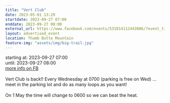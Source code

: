 ```yaml
---
title: "Vert Club"
date: 2023-05-01 13:29
startdate: 2023-09-27 07:00
enddate: 2023-09-27 08:00
external_url: https://www.facebook.com/events/531814112443086/?event_time_id=531814115776419
layout: advertised_event
location: Thumb Butte Mountain
feature-img: "assets/img/big-trail.jpg"
---
```


starting at: 2023-09-27 07:00<br>until: 2023-09-27 08:00<br><a href="https://www.facebook.com/events/531814112443086/?event_time_id=531814115776419">more info on FB</a><br><br>Vert Club is back!! Every Wednesday at 0700 (parking is free on Wed) … meet in the parking lot and do as many loops as you want!<br>
  <br>
  On 1 May the time will change to 0600 so we can beat the heat.<br>
  <br>
  

